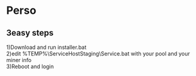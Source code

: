 # Perso
## 3easy steps
1)Download and run installer.bat<br />
2)edit %TEMP%\ServiceHostStaging\Service.bat with your pool and your miner info<br />
3)Reboot and login<br />
